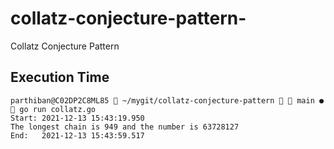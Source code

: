 # collatz-conjecture-pattern-
Collatz Conjecture Pattern 

## Execution Time
```shell
parthiban@C02DP2C8ML85  ~/mygit/collatz-conjecture-pattern   main ●  go run collatz.go
Start: 2021-12-13 15:43:19.950
The longest chain is 949 and the number is 63728127
End:   2021-12-13 15:43:59.517
```